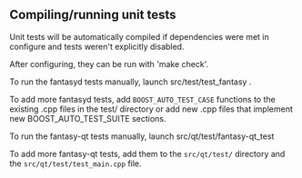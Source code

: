 Compiling/running unit tests
------------------------------------

Unit tests will be automatically compiled if dependencies were met in configure
and tests weren't explicitly disabled.

After configuring, they can be run with 'make check'.

To run the fantasyd tests manually, launch src/test/test_fantasy .

To add more fantasyd tests, add `BOOST_AUTO_TEST_CASE` functions to the existing
.cpp files in the test/ directory or add new .cpp files that
implement new BOOST_AUTO_TEST_SUITE sections.

To run the fantasy-qt tests manually, launch src/qt/test/fantasy-qt_test

To add more fantasy-qt tests, add them to the `src/qt/test/` directory and
the `src/qt/test/test_main.cpp` file.

